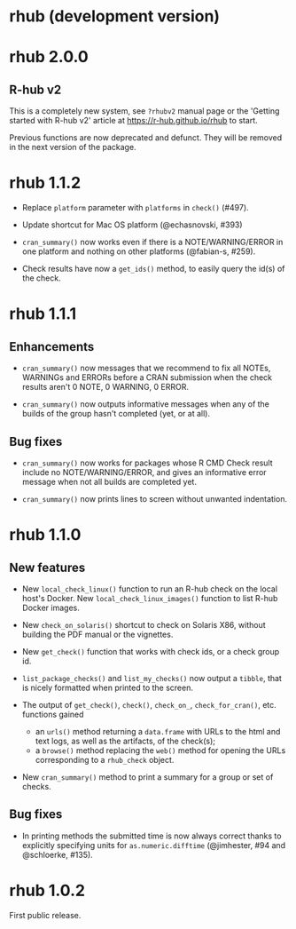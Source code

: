 # rhub (development version)

# rhub 2.0.0

## R-hub v2

This is a completely new system, see `?rhubv2`  manual page or
the 'Getting started with R-hub v2' article at
https://r-hub.github.io/rhub to start.

Previous functions are now deprecated and defunct. They will be removed
in the next version of the package.

# rhub 1.1.2

* Replace `platform` parameter with `platforms` in `check()` (#497).

* Update shortcut for Mac OS platform (@echasnovski, #393)

* `cran_summary()` now works even if there is a NOTE/WARNING/ERROR in one
  platform and nothing on other platforms (@fabian-s, #259).

* Check results have now a `get_ids()` method, to easily query the id(s)
  of the check.

# rhub 1.1.1

## Enhancements

* `cran_summary()` now messages that we recommend to fix all NOTEs, WARNINGs
  and ERRORs before a CRAN submission when the check results aren't 0 NOTE, 0
  WARNING, 0 ERROR.

* `cran_summary()` now outputs informative messages when any of the builds
  of the group hasn't completed (yet, or at all).

## Bug fixes

* `cran_summary()` now works for packages whose R CMD Check result include
  no NOTE/WARNING/ERROR, and gives an informative error message when not all
  builds are completed yet.

* `cran_summary()` now prints lines to screen without unwanted indentation.

# rhub 1.1.0

## New features

* New `local_check_linux()` function to run an R-hub check on the local
  host's Docker. New `local_check_linux_images()` function to list R-hub
  Docker images.

* New `check_on_solaris()` shortcut to check on Solaris X86, without
  building the PDF manual or the vignettes.

* New `get_check()` function that works with check ids, or a check group id.

* `list_package_checks()` and `list_my_checks()` now output a `tibble`, that
  is nicely formatted when printed to the screen.

* The output of `get_check()`, `check()`, `check_on_`, `check_for_cran()`,
  etc. functions gained
    * an `urls()` method returning a `data.frame` with URLs to the html and
    text logs, as well as the artifacts, of the check(s);
    * a `browse()` method replacing the `web()` method for opening the
  URLs corresponding to a `rhub_check` object.

* New `cran_summary()` method to print a summary for a group or set of
  checks.

## Bug fixes

* In printing methods the submitted time is now always correct thanks to
  explicitly specifying units for `as.numeric.difftime` (@jimhester, #94
  and @schloerke, #135).

# rhub 1.0.2

First public release.
